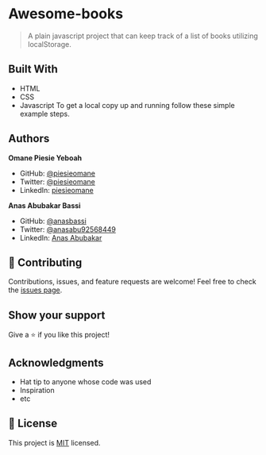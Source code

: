 # Awesome-books

> A plain javascript project that can keep track of a list of books utilizing localStorage.

## Built With

- HTML
- CSS
- Javascript
To get a local copy up and running follow these simple example steps.

## Authors

**Omane Piesie Yeboah**

- GitHub: [@piesieomane](https://github.com/piesieomane)
- Twitter: [@piesieomane](https://twitter.com/piesieomane)
- LinkedIn: [piesieomane](https://linkedin.com/in/piesieomane-7b352722b)

**Anas Abubakar Bassi**

- GitHub: [@anasbassi](https://github.com/anasbassi)
- Twitter: [@anasabu92568449](https://twitter.com/anasabu92568449)
- LinkedIn: [Anas Abubakar](https://linkedin.com/in/anas-abubakar-7b352722b)

## :handshake: Contributing

Contributions, issues, and feature requests are welcome! Feel free to check the [issues page](../../issues/).

## Show your support

Give a :star:️ if you like this project!

## Acknowledgments

- Hat tip to anyone whose code was used
- Inspiration
- etc

## :memo: License

This project is [MIT](./MIT.md) licensed.